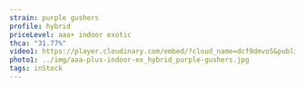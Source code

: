 ```yaml
---
strain: purple gushers
profile: hybrid
priceLevel: aaa+ indoor exotic
thca: "31.77%"
video1: https://player.cloudinary.com/embed/?cloud_name=dcf9dmvo5&public_id=aaa-plus-indoor-ex_hybrid_purple-gushers-31_25_dvb6jn&profile=flower
photo1: ../img/aaa-plus-indoor-ex_hybrid_purple-gushers.jpg
tags: inStock
---
```

